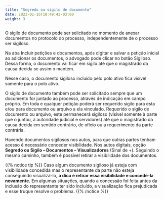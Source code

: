 ```yaml
---
title: "Segredo ou sigilo de documento"
date: 2023-01-16T10:49:43-03:00
weight: 3
---
```

O sigilo de documento pode ser solicitado no momento de anexar documentos no protocolo do processo, independentemente de o processo ser sigiloso.

Na aba Incluir petições e documentos, após digitar e salvar a petição inicial ao adicionar os documentos, o advogado pode clicar no botão Sigiloso. Dessa forma, o documento vai ficar em sigilo até que o magistrado da causa decida se assim o mantém.

Nesse caso, o documento sigiloso incluído pelo polo ativo fica visível somente para o polo ativo.

O sigilo de documento também pode ser solicitado sempre que um documento for juntado ao processo, através de indicação em campo próprio. Em toda e qualquer petição poderá ser requerido sigilo para esta e/ou para documento ou arquivo a ela vinculado. Requerido o sigilo de documento ou arquivo, este permanecerá sigiloso (visível somente à parte que o juntou, à autoridade judicial e servidores) até que o magistrado da causa decida em sentido contrário, de ofício ou a requerimento da parte contrária.

Havendo documentos sigilosos nos autos, para que outras partes tenham acesso é necessário conceder visibilidade. Nos autos digitais, opção **Segredo ou Sigilo – Documentos – Visualizadores** (Sinal de +). Seguindo o mesmo caminho, também é possível retirar a visibilidade dos documentos. 

{{% notice tip %}}
Caso algum documento sigiloso já esteja com visibilidade concedida mas o representante da parte não esteja conseguindo visualizá-lo, **a dica é retirar essa visibilidade e concedê-la novamente.** Em algumas situações, quando a concessão foi feita antes da inclusão do representante ter sido incluído, a visualização fica prejudicada e esse truque resolve o problema.
{{% /notice %}}
